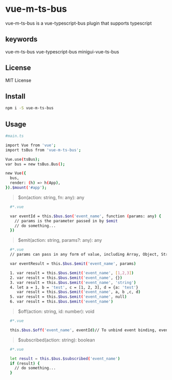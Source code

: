 # vue-m-ts-bus

vue-m-ts-bus is a vue-typescript-bus plugin that supports typescript

## keywords

vue-m-ts-bus vue-typescript-bus minigui-vue-ts-bus

## License

MIT License

## Install

```bash
npm i -S vue-m-ts-bus
```

## Usage

```bash
#main.ts

import Vue from 'vue';
import tsBus from 'vue-m-ts-bus';

Vue.use(tsBus);
var bus = new tsBus.Bus();

new Vue({
  bus,
  render: (h) => h(App),
}).$mount('#app');

```

> $on(action: string, fn: any): any

```bash
  #*.vue

  var eventId = this.$bus.$on('event_name', function (params: any) {
    // params is the parameter passed in by $emit
    // do something...
  })

```

> $emit(action: string, params?: any): any
```bash
  #*.vue
  // params can pass in any form of value, including Array, Object, String, Number, null, undefined or even array expansion items.or example,

  var eventResult = this.$bus.$emit('event_name', params)

  1. var result = this.$bus.$emit('event_name', [1,2,3])
  2. var result = this.$bus.$emit('event_name', {})
  3. var result = this.$bus.$emit('event_name', 'string')
  4. let a = 1, b = 'test', c = [1, 2, 3], d = {a: 'test'}
     var result = this.$bus.$emit('event_name', a, b ,c, d)
  5. var result = this.$bus.$emit('event_name', null)
  6. var result = this.$bus.$emit('event_name')

```


> $off(action: string, id: number): void
```bash
  #*.vue

  this.$bus.$off('event_name', eventId)// To unbind event binding, eventId is the return value of this.$bus.$on
```

> $subscribed(action: string): boolean
```bash
  #*.vue

  let result = this.$bus.$subscribed('event_name')
  if (result) {
    // do something...
  }
```
